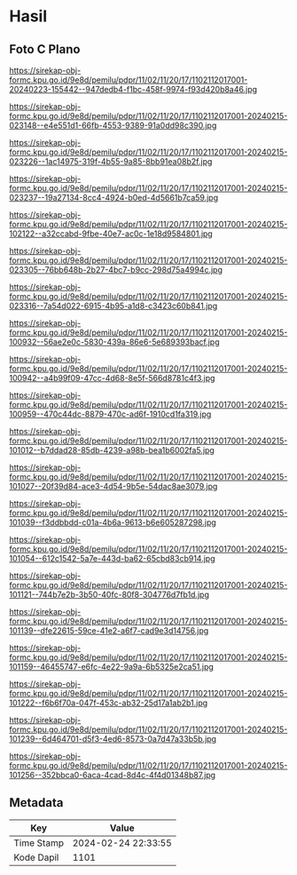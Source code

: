 # Hasil

## Foto C Plano

https://sirekap-obj-formc.kpu.go.id/9e8d/pemilu/pdpr/11/02/11/20/17/1102112017001-20240223-155442--947dedb4-f1bc-458f-9974-f93d420b8a46.jpg

https://sirekap-obj-formc.kpu.go.id/9e8d/pemilu/pdpr/11/02/11/20/17/1102112017001-20240215-023148--e4e551d1-66fb-4553-9389-91a0dd98c390.jpg

https://sirekap-obj-formc.kpu.go.id/9e8d/pemilu/pdpr/11/02/11/20/17/1102112017001-20240215-023226--1ac14975-319f-4b55-9a85-8bb91ea08b2f.jpg

https://sirekap-obj-formc.kpu.go.id/9e8d/pemilu/pdpr/11/02/11/20/17/1102112017001-20240215-023237--19a27134-8cc4-4924-b0ed-4d5661b7ca59.jpg

https://sirekap-obj-formc.kpu.go.id/9e8d/pemilu/pdpr/11/02/11/20/17/1102112017001-20240215-102122--a32ccabd-9fbe-40e7-ac0c-1e18d9584801.jpg

https://sirekap-obj-formc.kpu.go.id/9e8d/pemilu/pdpr/11/02/11/20/17/1102112017001-20240215-023305--76bb648b-2b27-4bc7-b9cc-298d75a4994c.jpg

https://sirekap-obj-formc.kpu.go.id/9e8d/pemilu/pdpr/11/02/11/20/17/1102112017001-20240215-023316--7a54d022-6915-4b95-a1d8-c3423c60b841.jpg

https://sirekap-obj-formc.kpu.go.id/9e8d/pemilu/pdpr/11/02/11/20/17/1102112017001-20240215-100932--56ae2e0c-5830-439a-86e6-5e689393bacf.jpg

https://sirekap-obj-formc.kpu.go.id/9e8d/pemilu/pdpr/11/02/11/20/17/1102112017001-20240215-100942--a4b99f09-47cc-4d68-8e5f-566d8781c4f3.jpg

https://sirekap-obj-formc.kpu.go.id/9e8d/pemilu/pdpr/11/02/11/20/17/1102112017001-20240215-100959--470c44dc-8879-470c-ad6f-1910cd1fa319.jpg

https://sirekap-obj-formc.kpu.go.id/9e8d/pemilu/pdpr/11/02/11/20/17/1102112017001-20240215-101012--b7ddad28-85db-4239-a98b-bea1b6002fa5.jpg

https://sirekap-obj-formc.kpu.go.id/9e8d/pemilu/pdpr/11/02/11/20/17/1102112017001-20240215-101027--20f39d84-ace3-4d54-9b5e-54dac8ae3079.jpg

https://sirekap-obj-formc.kpu.go.id/9e8d/pemilu/pdpr/11/02/11/20/17/1102112017001-20240215-101039--f3ddbbdd-c01a-4b6a-9613-b6e605287298.jpg

https://sirekap-obj-formc.kpu.go.id/9e8d/pemilu/pdpr/11/02/11/20/17/1102112017001-20240215-101054--612c1542-5a7e-443d-ba62-65cbd83cb914.jpg

https://sirekap-obj-formc.kpu.go.id/9e8d/pemilu/pdpr/11/02/11/20/17/1102112017001-20240215-101121--744b7e2b-3b50-40fc-80f8-304776d7fb1d.jpg

https://sirekap-obj-formc.kpu.go.id/9e8d/pemilu/pdpr/11/02/11/20/17/1102112017001-20240215-101139--dfe22615-59ce-41e2-a6f7-cad9e3d14756.jpg

https://sirekap-obj-formc.kpu.go.id/9e8d/pemilu/pdpr/11/02/11/20/17/1102112017001-20240215-101159--46455747-e6fc-4e22-9a9a-6b5325e2ca51.jpg

https://sirekap-obj-formc.kpu.go.id/9e8d/pemilu/pdpr/11/02/11/20/17/1102112017001-20240215-101222--f6b6f70a-047f-453c-ab32-25d17a1ab2b1.jpg

https://sirekap-obj-formc.kpu.go.id/9e8d/pemilu/pdpr/11/02/11/20/17/1102112017001-20240215-101239--6d464701-d5f3-4ed6-8573-0a7d47a33b5b.jpg

https://sirekap-obj-formc.kpu.go.id/9e8d/pemilu/pdpr/11/02/11/20/17/1102112017001-20240215-101256--352bbca0-6aca-4cad-8d4c-4f4d01348b87.jpg


## Metadata

| Key        | Value               |
| ---------- | ------------------- |
| Time Stamp | 2024-02-24 22:33:55 |
| Kode Dapil | 1101                |



